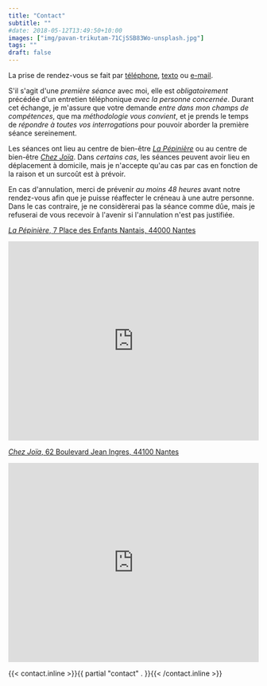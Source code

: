 ```yaml
---
title: "Contact"
subtitle: ""
#date: 2018-05-12T13:49:50+10:00
images: ["img/pavan-trikutam-71CjSSB83Wo-unsplash.jpg"]
tags: ""
draft: false
---
```



La prise de rendez-vous se fait par <a class="p-tel" href="tel:07.66.397.394">téléphone</a>,
<a class="p-tel" href="sms:07.66.397.394">texto</a> ou <a class="u-email" href="mailto:gilles@hypno.cat">e-mail</a>.

S'il s'agit d'une <em>première séance</em> avec moi,
elle est <em>obligatoirement</em> précédée d'un entretien téléphonique <em>avec la personne concernée</em>.
Durant cet échange,
je m'assure que votre demande <em>entre dans mon champs de compétences</em>,
que ma <em>méthodologie vous convient</em>,
et je prends le temps de <em>répondre à toutes vos interrogations</em> pour pouvoir aborder la première séance sereinement.

Les séances ont lieu au centre de bien-être <a href="https://www.facebook.com/lapepinierenantes" target="_blank"><em>La Pépinière</em></a>
ou au centre de bien-être <a href="https://www.facebook.com/chezjoia.fr" target="_blank"><em>Chez Joïa</em></a>.
Dans <em>certains cas</em>,
les séances peuvent avoir lieu en déplacement à domicile,
mais je n'accepte qu'au cas par cas en fonction de la raison et un surcoût est à prévoir.

En cas d'annulation,
merci de prévenir <em>au moins 48 heures</em> avant notre rendez-vous afin que je puisse réaffecter le créneau à une autre personne.
Dans le cas contraire,
je ne considèrerai pas la séance comme dûe,
mais je refuserai de vous recevoir à l'avenir si l'annulation n'est pas justifiée.

<span class="hz-separator"></span>

<a href="https://www.facebook.com/lapepinierenantes" target="_blank"><em>La Pépinière</em>, 7 Place des Enfants Nantais, 44000 Nantes</a>
<iframe width="100%" height="400" frameborder="0" style="border:0;" allowfullscreen="" aria-hidden="false" tabindex="0" class="embedded-map" src="https://www.google.com/maps/embed?pb=!1m18!1m12!1m3!1d9199.840369957794!2d-1.5572093097959259!3d47.21721536905306!2m3!1f0!2f0!3f0!3m2!1i1024!2i768!4f13.1!3m3!1m2!1s0x4805ee93900e8d17%3A0xde27404835c5ebc!2s7%20Place%20des%20Enfants%20Nantais%2C%2044000%20Nantes!5e0!3m2!1sen!2sfr!4v1601072637997!5m2!1sen!2sfr"></iframe>

<span class="hz-separator"></span>

<a href="https://www.facebook.com/chezjoia.fr" target="_blank"><em>Chez Joïa</em>, 62 Boulevard Jean Ingres, 44100 Nantes</a>
<iframe width="100%" height="400" frameborder="0" style="border:0;" allowfullscreen="" aria-hidden="false" tabindex="0" class="embedded-map" src="https://www.google.com/maps/embed?pb=!1m18!1m12!1m3!1d2709.732816159182!2d-1.6039440476702038!3d47.22180997905885!2m3!1f0!2f0!3f0!3m2!1i1024!2i768!4f13.1!3m3!1m2!1s0x4805edda4c263f49%3A0x4da268c8f48819ef!2s62%20Bd%20Jean%20Ingres%2C%2044100%20Nantes!5e0!3m2!1sen!2sfr!4v1645174305596!5m2!1sen!2sfr"></iframe>


{{< contact.inline >}}{{ partial "contact" . }}{{< /contact.inline >}}

